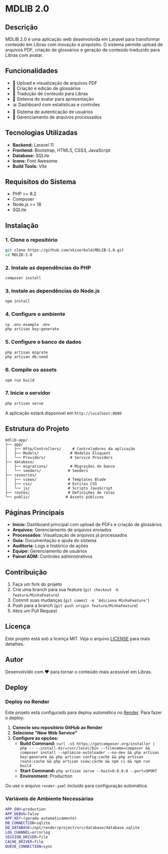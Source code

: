 # MDLIB 2.0

## Descrição
MDLIB 2.0 é uma aplicação web desenvolvida em Laravel para transformar conteúdo em Libras com inovação e propósito. O sistema permite upload de arquivos PDF, criação de glossários e geração de conteúdo traduzido para Libras com avatar.

## Funcionalidades
- 📄 Upload e visualização de arquivos PDF
- 📝 Criação e edição de glossários
- 🤟 Tradução de conteúdo para Libras
- 👤 Sistema de avatar para apresentação
- 📊 Dashboard com estatísticas e controles
- 🔐 Sistema de autenticação de usuários
- 📁 Gerenciamento de arquivos processados

## Tecnologias Utilizadas
- **Backend:** Laravel 11
- **Frontend:** Bootstrap, HTML5, CSS3, JavaScript
- **Database:** SQLite
- **Icons:** Font Awesome
- **Build Tools:** Vite

## Requisitos do Sistema
- PHP >= 8.2
- Composer
- Node.js >= 18
- SQLite

## Instalação

### 1. Clone o repositório
```bash
git clone https://github.com/skinerbold/MDLIB-2.0.git
cd MDLIB-2.0
```

### 2. Instale as dependências do PHP
```bash
composer install
```

### 3. Instale as dependências do Node.js
```bash
npm install
```

### 4. Configure o ambiente
```bash
cp .env.example .env
php artisan key:generate
```

### 5. Configure o banco de dados
```bash
php artisan migrate
php artisan db:seed
```

### 6. Compile os assets
```bash
npm run build
```

### 7. Inicie o servidor
```bash
php artisan serve
```

A aplicação estará disponível em `http://localhost:8000`

## Estrutura do Projeto
```
mdlib-app/
├── app/
│   ├── Http/Controllers/     # Controladores da aplicação
│   ├── Models/              # Modelos Eloquent
│   └── Providers/           # Service Providers
├── database/
│   ├── migrations/          # Migrações do banco
│   └── seeders/            # Seeders
├── resources/
│   ├── views/              # Templates Blade
│   ├── css/                # Estilos CSS
│   └── js/                 # Scripts JavaScript
├── routes/                 # Definições de rotas
└── public/                # Assets públicos
```

## Páginas Principais
- **Início:** Dashboard principal com upload de PDFs e criação de glossários
- **Arquivos:** Gerenciamento de arquivos enviados
- **Processados:** Visualização de arquivos já processados
- **Guia:** Documentação e ajuda do sistema
- **Auditoria:** Logs e histórico de ações
- **Equipe:** Gerenciamento de usuários
- **Painel ADM:** Controles administrativos

## Contribuição
1. Faça um fork do projeto
2. Crie uma branch para sua feature (`git checkout -b feature/MinhaFeature`)
3. Commit suas mudanças (`git commit -m 'Adiciona MinhaFeature'`)
4. Push para a branch (`git push origin feature/MinhaFeature`)
5. Abra um Pull Request

## Licença
Este projeto está sob a licença MIT. Veja o arquivo [LICENSE](LICENSE) para mais detalhes.

## Autor
Desenvolvido com ❤️ para tornar o conteúdo mais acessível em Libras.

## Deploy

### Deploy no Render

Este projeto está configurado para deploy automático no [Render](https://render.com). Para fazer o deploy:

1. **Conecte seu repositório GitHub ao Render**
2. **Selecione "New Web Service"**
3. **Configure as opções:**
   - **Build Command:** `curl -sS https://getcomposer.org/installer | php -- --install-dir=/usr/local/bin --filename=composer && composer install --optimize-autoloader --no-dev && php artisan key:generate && php artisan config:cache && php artisan route:cache && php artisan view:cache && npm ci && npm run build`
   - **Start Command:** `php artisan serve --host=0.0.0.0 --port=$PORT`
   - **Environment:** Production

Ou use o arquivo `render.yaml` incluído para configuração automática.

### Variáveis de Ambiente Necessárias

```bash
APP_ENV=production
APP_DEBUG=false
APP_KEY=(gerada automaticamente)
DB_CONNECTION=sqlite
DB_DATABASE=/opt/render/project/src/database/database.sqlite
LOG_CHANNEL=errorlog
SESSION_DRIVER=file
CACHE_DRIVER=file
QUEUE_CONNECTION=sync
```

